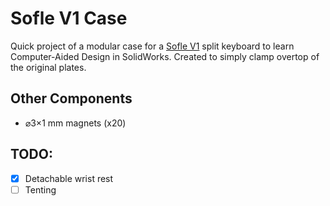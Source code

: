 # Sofle V1 Case

Quick project of a modular case for a [Sofle V1](https://github.com/josefadamcik/SofleKeyboard) split keyboard to learn Computer-Aided Design in SolidWorks. Created to simply clamp overtop of the original plates. 

## Other Components

- ⌀3×1 mm magnets (x20)

## TODO:

- [x] Detachable wrist rest
- [ ] Tenting